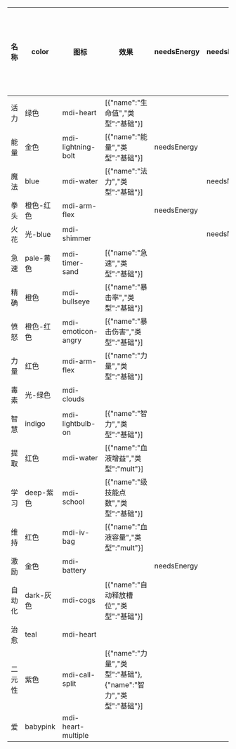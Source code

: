 | 名称  | color | 图标  | 效果  | needsEnergy | needsMana | cooldown | activeCost | activeType | rarity | isTimeless | 可以在眩晕时使用 | uniqueToBoss |
| --- | ----- | --- | --- | ----------- | --------- | -------- | ---------- | ---------- | ------ | ---------- | -------- | ------------ |
| 活力 | 绿色 | mdi-heart | [{"name":"生命值","类型":"基础"}] |  |  |  |  |  |  |  |  |  |
| 能量 | 金色 | mdi-lightning-bolt | [{"name":"能量","类型":"基础"}] | needsEnergy |  |  |  |  |  |  |  |  |
| 魔法 | blue | mdi-water | [{"name":"法力","类型":"基础"}] |  | needsMana |  |  |  |  |  |  |  |
| 拳头 | 橙色-红色 | mdi-arm-flex |  | needsEnergy |  | undefined | undefined | combat |  |  |  |  |
| 火花 | 光-blue | mdi-shimmer |  |  | needsMana | undefined | undefined | combat | 10 |  |  |  |
| 急速 | pale-黄色 | mdi-timer-sand | [{"name":"急速","类型":"基础"}] |  |  |  |  |  | 20 |  |  |  |
| 精确 | 橙色 | mdi-bullseye | [{"name":"暴击率","类型":"基础"}] |  |  |  |  |  | 30 |  |  |  |
| 愤怒 | 橙色-红色 | mdi-emoticon-angry | [{"name":"暴击伤害","类型":"基础"}] |  |  |  |  |  | 40 |  |  |  |
| 力量 | 红色 | mdi-arm-flex | [{"name":"力量","类型":"基础"}] |  |  |  |  |  | 50 |  |  |  |
| 毒素 | 光-绿色 | mdi-clouds |  |  |  | undefined | undefined | combat | 60 |  |  |  |
| 智慧 | indigo | mdi-lightbulb-on | [{"name":"智力","类型":"基础"}] |  |  |  |  |  | 70 |  |  |  |
| 提取 | 红色 | mdi-water | [{"name":"血液增益","类型":"mult"}] |  |  |  |  |  | 80 |  |  |  |
| 学习 | deep-紫色 | mdi-school | [{"name":"级技能点数","类型":"基础"}] |  |  |  |  |  | 90 | true |  |  |
| 维持 | 红色 | mdi-iv-bag | [{"name":"血液容量","类型":"mult"}] |  |  |  |  |  | 100 |  |  |  |
| 激励 | 金色 | mdi-battery |  | needsEnergy |  | undefined | undefined | combat | 110 | true |  |  |
| 自动化 | dark-灰色 | mdi-cogs | [{"name":"自动释放槽位","类型":"基础"}] |  |  |  |  |  | 120 | true |  |  |
| 治愈 | teal | mdi-heart |  |  |  | undefined | undefined | combat | 130 | true | true |  |
| 二元性 | 紫色 | mdi-call-split | [{"name":"力量","类型":"基础"},{"name":"智力","类型":"基础"}] |  |  |  |  |  | 75 |  |  | Chriz |
| 爱 | babypink | mdi-heart-multiple |  |  |  | undefined | undefined | combat | 120 |  |  | mina |
